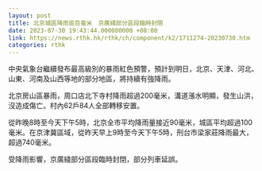 ```yaml
---
layout: post
title: 北京城區降雨逾百毫米　京廣綫部分區段臨時封閉
date: 2023-07-30 19:43:44.000000000 +08:00
link: https://news.rthk.hk/rthk/ch/component/k2/1711274-20230730.htm
categories: rthk
---
```


中央氣象台繼續發布最高級別的暴雨紅色預警，預計到明日，北京、天津、河北、山東、河南及山西等地的部分地區，將持續有強降雨。

北京房山區暴雨，周口店北下寺村降雨超過200毫米，溝道漲水明顯，發生山洪，沒造成傷亡。村內62戶84人全部轉移安置。

從昨晚8時至今天下午5時，北京全市平均降雨量接近90毫米，城區平均超過100毫米。在京津冀區域，從昨天早上9時至今天下午5時，刑台市梁家莊降雨最大，超過740毫米。

受降雨影響，京廣綫部分區段臨時封閉，部分列車延誤。
